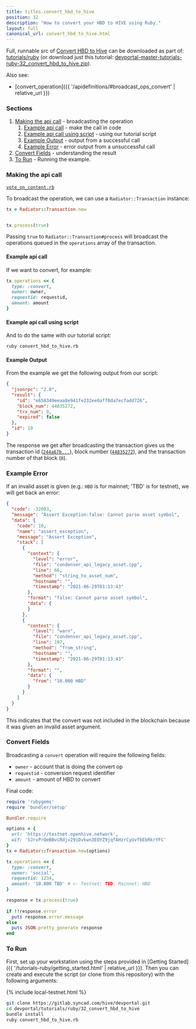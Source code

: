 ```yaml
---
title: titles.convert_hbd_to_hive
position: 32
description: "How to convert your HBD to HIVE using Ruby."
layout: full
canonical_url: convert_hbd_to_hive.html
---
```

Full, runnable src of [Convert HBD to Hive](https://gitlab.syncad.com/hive/devportal/-/tree/master/tutorials/ruby/32_convert_hbd_to_hive) can be downloaded as part of: [tutorials/ruby](https://gitlab.syncad.com/hive/devportal/-/tree/master/tutorials/ruby) (or download just this tutorial: [devportal-master-tutorials-ruby-32_convert_hbd_to_hive.zip](https://gitlab.syncad.com/hive/devportal/-/archive/master/devportal-master.zip?path=tutorials/ruby/32_convert_hbd_to_hive)).

Also see:
* [convert_operation]({{ '/apidefinitions/#broadcast_ops_convert' | relative_url }})

### Sections

1. [Making the api call](#making-the-api-call) - broadcasting the operation
    1. [Example api call](#example-api-call) - make the call in code
    1. [Example api call using script](#example-api-call-using-script) - using our tutorial script
    1. [Example Output](#example-output) - output from a successful call
    1. [Example Error](#example-error) - error output from a unsuccessful call
1. [Convert Fields](#convert-fields) - understanding the result
1. [To Run](#to-run) - Running the example.

### Making the api call

[`vote_on_content.rb`](https://gitlab.syncad.com/hive/devportal/-/blob/master/tutorials/ruby/17_vote_on_content/vote_on_content.rb)

To broadcast the operation, we can use a `Radiator::Transaction` instance:

```ruby
tx = Radiator::Transaction.new


tx.process(true)
```

Passing `true` to `Radiator::Transaction#process` will broadcast the operations queued in the `operations` array of the transaction.

#### Example api call

If we want to convert, for example:

```ruby
tx.operations << {
  type: :convert,
  owner: owner,
  requestid: requestid,
  amount: amount
}
```

#### Example api call using script

And to do the same with our tutorial script:

```bash
ruby convert_hbd_to_hive.rb
```

#### Example Output

From the example we get the following output from our script:

```json
{
  "jsonrpc": "2.0",
  "result": {
    "id": "e658349eeaa8e941fe232ee0aff0da7ecfadd726",
    "block_num": 44835272,
    "trx_num": 0,
    "expired": false
  },
  "id": 10
}
```

The response we get after broadcasting the transaction gives us the transaction id ([`244a67b...`](https://hiveblocks.com/tx/e658349eeaa8e941fe232ee0aff0da7ecfadd726)), block number ([`44835272`](https://hiveblocks.com/b/44835272)), and the transaction number of that block (`0`).

### Example Error

If an invalid asset is given (e.g.: `HBD` is for mainnet; 'TBD' is for testnet), we will get back an error:

```json
{
  "code": -32003,
  "message": "Assert Exception:false: Cannot parse asset symbol",
  "data": {
    "code": 10,
    "name": "assert_exception",
    "message": "Assert Exception",
    "stack": [
      {
        "context": {
          "level": "error",
          "file": "condenser_api_legacy_asset.cpp",
          "line": 66,
          "method": "string_to_asset_num",
          "hostname": "",
          "timestamp": "2021-06-29T01:13:43"
        },
        "format": "false: Cannot parse asset symbol",
        "data": {
        }
      },
      {
        "context": {
          "level": "warn",
          "file": "condenser_api_legacy_asset.cpp",
          "line": 197,
          "method": "from_string",
          "hostname": "",
          "timestamp": "2021-06-29T01:13:43"
        },
        "format": "",
        "data": {
          "from": "10.000 HBD"
        }
      }
    ]
  }
}
```

This indicates that the convert was not included in the blockchain because it was given an invalid asset argument.

### Convert Fields

Broadcasting a `convert` operation will require the following fields:

* `owner` - account that is doing the convert op
* `requestid` - conversion request identifier
* `amount` - amount of HBD to convert

Final code:

```ruby
require 'rubygems'
require 'bundler/setup'

Bundler.require

options = {
  url: 'https://testnet.openhive.network',
  wif: '5JrvPrQeBBvCRdjv29iDvkwn3EQYZ9jqfAHzrCyUvfbEbRkrYFC'
}
tx = Radiator::Transaction.new(options)

tx.operations << {
  type: :convert,
  owner: 'social',
  requestid: 1234,
  amount: '10.000 TBD' # <- Testnet: TBD; Mainnet: HBD
}

response = tx.process(true)
  
if !!response.error
  puts response.error.message
else
  puts JSON.pretty_generate response
end


```

### To Run

First, set up your workstation using the steps provided in [Getting Started]({{ '/tutorials-ruby/getting_started.html' | relative_url }}).  Then you can create and execute the script (or clone from this repository) with the following arguments:

{% include local-testnet.html %}

```bash
git clone https://gitlab.syncad.com/hive/devportal.git
cd devportal/tutorials/ruby/32_convert_hbd_to_hive
bundle install
ruby convert_hbd_to_hive.rb
```
